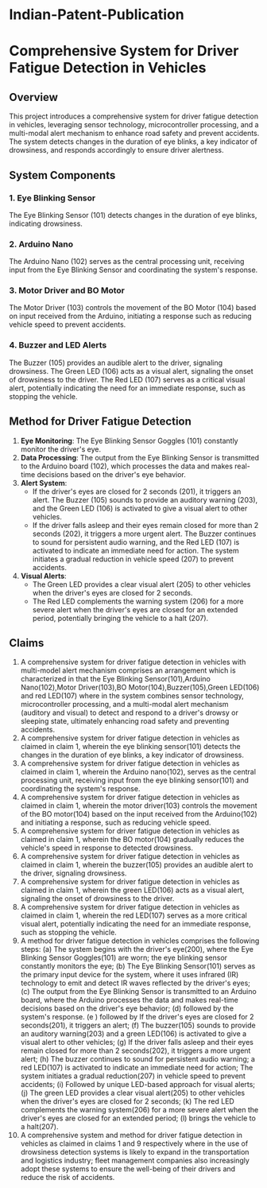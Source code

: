 # Indian-Patent-Publication
# Comprehensive System for Driver Fatigue Detection in Vehicles

## Overview
This project introduces a comprehensive system for driver fatigue detection in vehicles, leveraging sensor technology, microcontroller processing, and a multi-modal alert mechanism to enhance road safety and prevent accidents. The system detects changes in the duration of eye blinks, a key indicator of drowsiness, and responds accordingly to ensure driver alertness.

## System Components

### 1. Eye Blinking Sensor
The Eye Blinking Sensor (101) detects changes in the duration of eye blinks, indicating drowsiness.

### 2. Arduino Nano
The Arduino Nano (102) serves as the central processing unit, receiving input from the Eye Blinking Sensor and coordinating the system's response.

### 3. Motor Driver and BO Motor
The Motor Driver (103) controls the movement of the BO Motor (104) based on input received from the Arduino, initiating a response such as reducing vehicle speed to prevent accidents.

### 4. Buzzer and LED Alerts
The Buzzer (105) provides an audible alert to the driver, signaling drowsiness. The Green LED (106) acts as a visual alert, signaling the onset of drowsiness to the driver. The Red LED (107) serves as a critical visual alert, potentially indicating the need for an immediate response, such as stopping the vehicle.

## Method for Driver Fatigue Detection

1. **Eye Monitoring**: The Eye Blinking Sensor Goggles (101) constantly monitor the driver's eye.
2. **Data Processing**: The output from the Eye Blinking Sensor is transmitted to the Arduino board (102), which processes the data and makes real-time decisions based on the driver's eye behavior.
3. **Alert System**:
   - If the driver's eyes are closed for 2 seconds (201), it triggers an alert. The Buzzer (105) sounds to provide an auditory warning (203), and the Green LED (106) is activated to give a visual alert to other vehicles.
   - If the driver falls asleep and their eyes remain closed for more than 2 seconds (202), it triggers a more urgent alert. The Buzzer continues to sound for persistent audio warning, and the Red LED (107) is activated to indicate an immediate need for action. The system initiates a gradual reduction in vehicle speed (207) to prevent accidents.
4. **Visual Alerts**:
   - The Green LED provides a clear visual alert (205) to other vehicles when the driver's eyes are closed for 2 seconds.
   - The Red LED complements the warning system (206) for a more severe alert when the driver's eyes are closed for an extended period, potentially bringing the vehicle to a halt (207).

## Claims
1. A comprehensive system for driver fatigue detection in vehicles with multi-model alert mechanism comprises an arrangement which is characterized in that the Eye Blinking Sensor(101),Arduino Nano(102),Motor Driver(103),BO Motor(104),Buzzer(105),Green LED(106) and red LED(107) where in the system combines sensor technology, microcontroller processing, and a multi-modal alert mechanism (auditory and visual) to detect and respond to a driver's drowsy or sleeping state, ultimately enhancing road safety and preventing accidents.
2. A comprehensive system for driver fatigue detection in vehicles as claimed in claim 1, wherein the eye blinking sensor(101) detects the changes in the duration of eye blinks, a key indicator of drowsiness.
3. A comprehensive system for driver fatigue detection in vehicles as claimed in claim 1, wherein the Arduino nano(102), serves as the central processing unit, receiving input from the eye blinking sensor(101) and coordinating the system's response.
4. A comprehensive system for driver fatigue detection in vehicles as claimed in claim 1, wherein the motor driver(103) controls the movement of the BO motor(104) based on the input received from the Arduino(102) and initiating a response, such as reducing vehicle speed.
5. A comprehensive system for driver fatigue detection in vehicles as claimed in claim 1, wherein the BO motor(104) gradually reduces the vehicle's speed in response to detected drowsiness.
6. A comprehensive system for driver fatigue detection in vehicles as claimed in claim 1, wherein the buzzer(105) provides an audible alert to the driver, signaling drowsiness.
7. A comprehensive system for driver fatigue detection in vehicles as claimed in claim 1, wherein the green LED(106) acts as a visual alert, signaling the onset of drowsiness to the driver.
8. A comprehensive system for driver fatigue detection in vehicles as claimed in claim 1, wherein the red LED(107) serves as a more critical visual alert, potentially indicating the need for an immediate response, such as stopping the vehicle.
9. A method for driver fatigue detection in vehicles comprises the following steps:
   (a) The system begins with the driver's eye(200), where the Eye Blinking Sensor Goggles(101) are worn; the eye blinking          sensor constantly monitors the eye;
   (b) The Eye Blinking Sensor(101) serves as the primary input device for the system, where it uses infrared (IR) 
       technology to emit and detect IR waves reflected by the driver's eyes;
   (c) The output from the Eye Blinking Sensor is transmitted to an Arduino board, where the Arduino processes the data and         makes real-time decisions based on the driver's eye behavior;
   (d) followed by the system's response.
   (e ) followed by If the driver's eyes are closed for 2 seconds(201), it triggers an alert;
   (f) The buzzer(105) sounds to provide an auditory warning(203) and a green
       LED(106) is activated to give a visual alert to other vehicles;
   (g) If the driver falls asleep and their eyes remain closed for more than 2 seconds(202), it
       triggers a more urgent alert;
   (h) The buzzer continues to sound for persistent audio warning; a red LED(107) is
       activated to indicate an immediate need for action; The system initiates a gradual
       reduction(207) in vehicle speed to prevent accidents;
   (i) Followed by unique LED-based approach for visual alerts;
   (j) The green LED provides a clear visual alert(205) to other vehicles when
       the driver's eyes are closed for 2 seconds;
   (k) The red LED complements the warning system(206) for a more severe alert
       when the driver's eyes are closed for an extended period;
   (l) brings the vehicle to a halt(207).
10. A comprehensive system and method for driver fatigue detection in vehicles as claimed in
claims 1 and 9 respectively where in the use of drowsiness detection systems is likely to
expand in the transportation and logistics industry; fleet management companies also
increasingly adopt these systems to ensure the well-being of their drivers and reduce the risk
of accidents.
